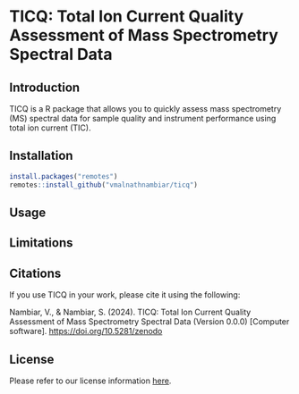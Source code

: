 # TICQ: Total Ion Current Quality Assessment of Mass Spectrometry Spectral Data

## Introduction

TICQ is a R package that allows you to quickly assess mass spectrometry (MS) spectral data for sample quality and instrument performance using total ion current (TIC).

## Installation

```r
install.packages("remotes")
remotes::install_github("vmalnathnambiar/ticq")
```

## Usage

## Limitations

## Citations

If you use TICQ in your work, please cite it using the following:

Nambiar, V., & Nambiar, S. (2024). TICQ: Total Ion Current Quality Assessment of Mass Spectrometry Spectral Data (Version 0.0.0) [Computer software]. https://doi.org/10.5281/zenodo

## License

Please refer to our license information [here](./LICENSE).
